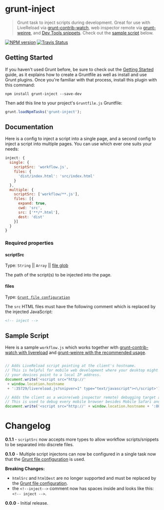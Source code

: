 # grunt-inject
> Grunt task to inject scripts during development. Great for use with LiveReload via [grunt-contrib-watch](https://github.com/gruntjs/grunt-contrib-watch), web inspector remote via [grunt-weinre](https://github.com/ChrisWren/grunt-weinre), and [Dev Tools snippets](https://github.com/bgrins/devtools-snippets). Check out the [sample script](#sample-script) below.

[![NPM version](https://badge.fury.io/js/grunt-inject.png)](http://badge.fury.io/js/grunt-inject)  [![Travis Status](https://travis-ci.org/ChrisWren/grunt-inject.png?branch=master)](https://travis-ci.org/ChrisWren/grunt-inject)

## Getting Started
If you haven't used Grunt before, be sure to check out the [Getting Started](http://gruntjs.com/getting-started) guide, as it explains how to create a Gruntfile as well as install and use Grunt plugins. Once you're familiar with that process, install this plugin with this command:

```shell
npm install grunt-inject --save-dev
```

Then add this line to your project's `Gruntfile.js` Gruntfile:

```javascript
grunt.loadNpmTasks('grunt-inject');
```

## Documentation

Here is a config to inject a script into a single page, and a second config to inject a script into multiple pages. You can use which ever one suits your needs:

```js
inject: {
  single: {
    scriptSrc: 'workflow.js',
    files: {
      'dist/index.html': 'src/index.html'
    }
  },
  multiple: {
    scriptSrc: ['workflow/**.js'],
    files: [{
      expand: true,
      cwd: 'src',
      src: ['**/*.html'],
      dest: 'dist'
    }]
  }
}
```

### Required properties

#### scriptSrc
Type: `String` || `Array` || [file glob](http://gruntjs.com/configuring-tasks#globbing-patterns)

The path of the script(s) to be injected into the page.

#### files
Type: [`Grunt file configuration`](http://gruntjs.com/configuring-tasks#files)

The `src` HTML files must have the following comment which is replaced by the injected JavaScript:

```html
<!-- inject -->
```

## Sample Script

Here is a sample `workflow.js` which works together with [grunt-contrib-watch with livereload](https://github.com/gruntjs/grunt-contrib-watch#optionslivereload) and [grunt-weinre with the recommended usage](https://github.com/ChrisWren/grunt-weinre#recommended-usage).

```js

// Adds LiveReload script pointing at the client's hostname.
// This is helpful for mobile web development where your desktop might point at localhost while
// your devices point to a local IP address.
document.write('<script src="http://'
 + window.location.hostname
 + ':35729/livereload.js?snipver=1" type="text/javascript"><\/script>')

// Adds the client as a weinre(web inspector remote) debugging target at http://localhost:8082/client/#anonymous
// This is used to debug every mobile browser besides Mobile Safari and Chrome for Android
document.write('<script src="http://' + window.location.hostname + ':8082/target/target-script-min.js#anonymous"><\/script>');
```

# Changelog

**0.1.1** - `scriptSrc` now accepts more types to allow workflow scripts/snippets to be separated into discrete files.

**0.1.0** - Multiple script injectons can now be configured in a single task now that the [Grunt file configuration](http://gruntjs.com/configuring-tasks#files) is used.

**Breaking Changes:**

- `htmlSrc` and `htmlDest` are no longer supported and must be replaced by the [Grunt file configuration](http://gruntjs.com/configuring-tasks#files).
- the `<!--inject-->` comment now has spaces inside and looks like this: `<!-- inject -->`.

**0.0.0** - Initial release.

